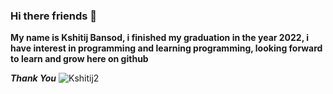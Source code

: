 ### Hi there friends 👋

**My name is Kshitij Bansod, i finished my graduation in the year 2022, i have interest in programming and learning programming, looking forward to learn and grow here on github**

***Thank You***
![Kshitij2](https://github.com/kshitij305/kshitij305/assets/137696719/c4908e94-ec0d-421c-9543-1c282c3d51d8)


<!--
**kshitij305/kshitij305** is a ✨ _special_ ✨ repository because its `README.md` (this file) appears on your GitHub profile.

Here are some ideas to get you started:

- 🔭 I’m currently working on ...
- 🌱 I’m currently learning ...
- 👯 I’m looking to collaborate on ...
- 🤔 I’m looking for help with ...
- 💬 Ask me about ...
- 📫 How to reach me: ...
- 😄 Pronouns: ...
- ⚡ Fun fact: ...
-->
